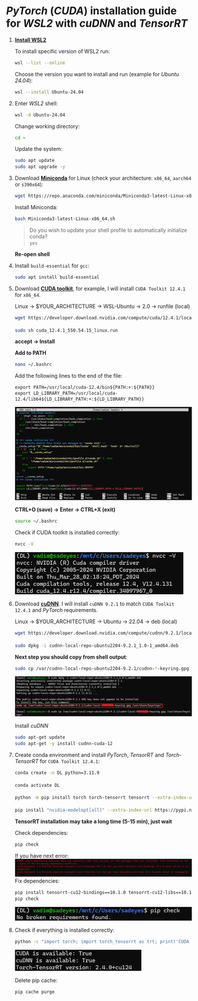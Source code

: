 # *PyTorch* (*CUDA*) installation guide for *WSL2* with *cuDNN* and *TensorRT*
1. [<b>Install WSL2</b>](https://learn.microsoft.com/en-us/windows/wsl/install)

    To install specific version of WSL2 run:
    ```bash
    wsl --list --online
    ```
    Choose the version you want to install and run (example for *Ubuntu 24.04*):
    ```bash
    wsl --install Ubuntu-24.04
    ```

2. Enter *WSL2* shell:
    ```bash
    wsl -d Ubuntu-24.04
    ```
    Change working directory:
    ```bash
    cd ~
    ```
    Update the system:
    ```bash
    sudo apt update
    sudo apt upgrade -y
    ```

3. Download [<b>Miniconda</b>](https://docs.anaconda.com/miniconda/) for Linux (check your architecture: `x86_64`, `aarch64` or `s390x64`):
    ```bash
    wget https://repo.anaconda.com/miniconda/Miniconda3-latest-Linux-x86_64.sh
    ```
    Install Miniconda:
    ```bash
    bash Miniconda3-latest-Linux-x86_64.sh
    ```
    >Do you wish to update your shell profile to automatically initialize conda?  
    >`yes`
    
    **Re-open shell**

4. Install `build-essential` for `gcc`:
    ```bash
    sudo apt install build-essential
    ```

5. Download [<b>CUDA toolkit</b>](https://developer.nvidia.com/cuda-toolkit-archive), for example, I will install `CUDA Toolkit 12.4.1` for `x86_64`.

    Linux -> $YOUR_ARCHITECTURE -> WSL-Ubuntu -> 2.0 -> runfile (local)

    ```bash
    wget https://developer.download.nvidia.com/compute/cuda/12.4.1/local_installers/cuda_12.4.1_550.54.15_linux.run

    sudo sh cuda_12.4.1_550.54.15_linux.run
    ```

    **accept -> Install**

    **Add to PATH**

    ```bash
    nano ~/.bashrc
    ```
    Add the following lines to the end of the file:
    ```
    export PATH=/usr/local/cuda-12.4/bin${PATH:+:${PATH}}
    export LD_LIBRARY_PATH=/usr/local/cuda-12.4/lib64${LD_LIBRARY_PATH:+:${LD_LIBRARY_PATH}}

    ``` 
    ![alt text](./imgs/image.png)

    **CTRL+O (save) -> Enter -> CTRL+X (exit)**

    ```bash
    source ~/.bashrc
    ```

    Check if CUDA toolkit is installed correctly:
    ```bash
    nvcc -V
    ```  
    ![alt text](./imgs/image-5.png)

6. Download [<b>cuDNN</b>](https://developer.nvidia.com/cudnn-archive). I will install `cuDNN 9.2.1` to match `CUDA Toolkit 12.4.1` and *PyTorch* requirements.

    Linux -> $YOUR_ARCHITECTURE -> Ubuntu -> 22.04 -> deb (local)

    ```bash
    wget https://developer.download.nvidia.com/compute/cudnn/9.2.1/local_installers/cudnn-local-repo-ubuntu2204-9.2.1_1.0-1_amd64.deb

    sudo dpkg -i cudnn-local-repo-ubuntu2204-9.2.1_1.0-1_amd64.deb
    ```
    **Next step you should copy from shell output**:
    ```bash
    sudo cp /var/cudnn-local-repo-ubuntu2204-9.2.1/cudnn-*-keyring.gpg /usr/share/keyrings/
    ```

    ![alt text](./imgs/image-1.png)

    Install *cuDNN*
    ```bash
    sudo apt-get update
    sudo apt-get -y install cudnn-cuda-12
    ```

7. Create conda environment and install *PyTorch*, *TensorRT* and *Torch-TensorRT* for `CUDA Toolkit 12.4.1`:
    ```bash
    conda create -n DL python=3.11.9

    conda activate DL

    python -m pip install torch torch-tensorrt tensorrt --extra-index-url https://download.pytorch.org/whl/cu124

    pip install "nvidia-modelopt[all]" --extra-index-url https://pypi.nvidia.com
    ```
    <b>TensorRT installation may take a long time (5-15 min), just wait</b>
    
    Check dependencies:
    ```bash
    pip check
    ```
    If you have next error:
    ![alt text](./imgs/image-2.png)
    Fix dependencies:
    ```bash
    pip install tensorrt-cu12-bindings==10.1.0 tensorrt-cu12-libs==10.1.0
    pip check
    ```
    ![alt text](./imgs/image_3.png)

8. Check if everything is installed correctly:
    ```bash
    python -c "import torch; import torch_tensorrt as trt; print('CUDA is available:', torch.cuda.is_available()); print('cuDNN is available:', torch.backends.cudnn.is_available()); print('Torch-TensorRT version:', trt.__version__)"
    ```
    ![alt text](./imgs/image-4.png)

    Delete pip cache:
    ```bash
    pip cache purge
    ```